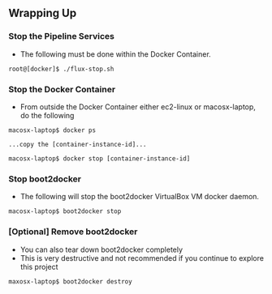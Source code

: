 ## Wrapping Up
### Stop the Pipeline Services
* The following must be done within the Docker Container.
```
root@[docker]$ ./flux-stop.sh
```

### Stop the Docker Container
* From outside the Docker Container either ec2-linux or macosx-laptop, do the following
```
macosx-laptop$ docker ps

...copy the [container-instance-id]...

macosx-laptop$ docker stop [container-instance-id]
```

### Stop boot2docker 
* The following will stop the boot2docker VirtualBox VM docker daemon.
```
macosx-laptop$ boot2docker stop
```

### [Optional] Remove boot2docker 
* You can also tear down boot2docker completely
* This is very destructive and not recommended if you continue to explore this project 
```
maxosx-laptop$ boot2docker destroy
```